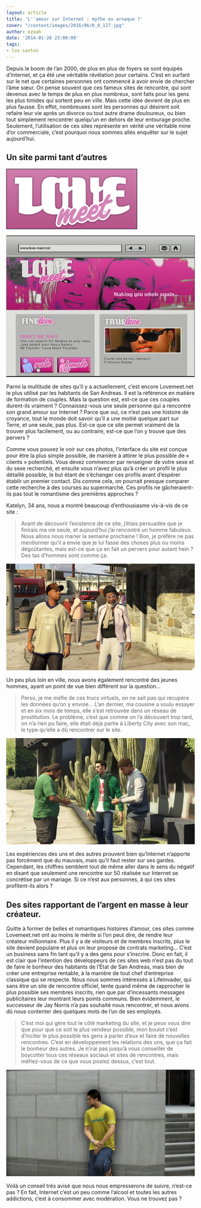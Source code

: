 ```yaml
---
layout: article
title: 'L''amour sur Internet : mythe ou arnaque ?'
cover: "/content/images/2016/06/0_0_127.jpg"
author: ezoah
date: '2014-01-26 23:00:00'
tags:
- los-santos
---
```


Depuis le boom de l’an 2000, de plus en plus de foyers se sont équipés d’Internet, et ça été une véritable révélation pour certains. C’est en surfant sur le net que certaines personnes ont commencé à avoir envie de chercher l’âme sœur. On pense souvent que ces fameux sites de rencontre, qui sont devenus avec le temps de plus en plus nombreux, sont faits pour les gens les plus timides qui sortent peu en ville. Mais cette idée devient de plus en plus fausse. En effet, nombreuses sont les personnes qui désirent soit refaire leur vie après un divorce ou tout autre drame douloureux, ou bien tout simplement rencontrer quelqu’un en dehors de leur entourage proche. Seulement, l’utilisation de ces sites représente en vérité une véritable mine d’or commerciale, c’est pourquoi nous sommes allés enquêter sur le sujet aujourd’hui.

## Un site parmi tant d’autres

![](  /content/images/2016/06/logo_love_meet_0.png)

![](  /content/images/2016/06/LoveMeet.net_.jpg)

Parmi la multitude de sites qu’il y a actuellement, c’est encore Lovemeet.net le plus utilisé par les habitants de San Andreas. Il est la référence en matière de formation de couples. Mais la question est, est-ce que ces couples durent-ils vraiment ? Connaissez-vous une seule personne qui a rencontré son grand amour sur Internet ? Parce que oui, ce n’est pas une histoire de croyance, tout le monde doit savoir qu’il a une moitié quelque part sur Terre, et une seule, pas plus. Est-ce que ce site permet vraiment de la trouver plus facilement, ou au contraire, est-ce que l’on y trouve que des pervers ?

Comme vous pouvez le voir sur ces photos, l’interface du site est conçue pour être la plus simple possible, de manière à attirer le plus possible de « clients » potentiels. Vous devez commencer par renseigner de votre sexe et du sexe recherché, et ensuite vous n’avez plus qu’à créer un profil le plus détaillé possible, le but étant de s’échanger ces profils avant d’espérer établir un premier contact. Dis comme cela, on pourrait presque comparer cette recherche à des courses au supermarché. Ces profils ne gâcheraient-ils pas tout le romantisme des premières approches ?

Katelyn, 34 ans, nous a montré beaucoup d’enthousiasme vis-à-vis de ce site :

> Avant de découvrir l’existence de ce site, j’étais persuadée que je finirais ma vie seule, et aujourd’hui j’ai rencontré un homme fabuleux. Nous allons nous marier la semaine prochaine ! Bon, je préfère ne pas mentionner qu'il a envie que je lui fasse des choses plus ou moins dégoûtantes, mais est-ce que ça en fait un pervers pour autant hein ? Des tas d’hommes sont comme ça.

![Katelyn, accompagnée de son fiancé.](  /content/images/2016/06/0_0_128.jpg)

Un peu plus loin en ville, nous avons également rencontré des jeunes hommes, ayant un point de vue bien différent sur la question…

> Perso, je me méfie de ces trucs virtuels, on ne sait pas qui récupère les données qu’on y envoie… L’an dernier, ma cousine a voulu essayer et en six mois de temps, elle s’est retrouvée dans un réseau de prostitution. Le problème, c’est que comme on l’a découvert trop tard, on n’a rien pu faire, elle était déjà partie à Liberty City avec son mac, le type qu’elle a dû rencontrer sur le site.

![](  /content/images/2016/06/0_0_129.jpg)

Les expériences des uns et des autres prouvent bien qu’Internet n’apporte pas forcément que du mauvais, mais qu’il faut rester sur ses gardes. Cependant, les chiffres semblent tout de même aller dans le sens du négatif en disant que seulement une rencontre sur 50 réalisée sur Internet se concrétise par un mariage. Si ce n’est aux personnes, à qui ces sites profitent-ils alors ?

## Des sites rapportant de l’argent en masse à leur créateur.

Quitte à former de belles et romantiques histoires d’amour, ces sites comme Lovemeet.net ont au moins le mérite si l’on peut dire, de rendre leur créateur millionnaire. Plus il y a de visiteurs et de membres inscrits, plus le site devient populaire et plus on leur propose de contrats marketing… C’est un business sans fin tant qu’il y a des gens pour s’inscrire. Donc en fait, il est clair que l’intention des développeurs de ces sites web n’est pas du tout de faire le bonheur des habitants de l’État de San Andreas, mais bien de créer une entreprise rentable, à la manière de tout chef d’entreprise classique qui se respecte. Nous nous sommes intéressés à Lifeinvader, qui sans être un site de rencontre officiel, tente quand même de rapprocher le plus possible ses membres inscrits, rien que par d’incessants messages publicitaires leur montrant leurs points communs. Bien évidemment, le successeur de Jay Norris n’a pas souhaité nous rencontrer, et nous avons dû nous contenter des quelques mots de l’un de ses employés.

> C’est moi qui gère tout le côté marketing du site, et je peux vous dire que pour que ce soit le plus vendeur possible, mon boulot c’est d’inciter le plus possible les gens à parler d’eux et faire de nouvelles rencontres. C’est en développement les relations des uns, que ça fait le bonheur des autres. Je n’irai pas jusqu’à vous conseiller de boycotter tous ces réseaux sociaux et sites de rencontres, mais méfiez-vous de ce que vous postez dessus, c’est tout.

![Un assistant marketing chez Life Invader.](  /content/images/2016/06/0_0_130.jpg)

Voilà un conseil très avisé que nous nous empresserons de suivre, n’est-ce pas ? En fait, Internet c’est un peu comme l’alcool et toutes les autres addictions, c’est à consommer avec modération. Vous ne trouvez pas ?

<!--kg-card-end: markdown-->

